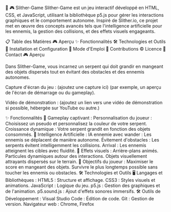 🐍 🎮 Slither-Game
Slither-Game est un jeu interactif développé en HTML, CSS, et JavaScript, utilisant la bibliothèque p5.js pour gérer les interactions graphiques et le comportement autonome. Inspiré de Slither.io, ce projet met en œuvre des concepts avancés tels que l'intelligence artificielle pour les ennemis, la gestion des collisions, et des effets visuels engageants.

📋 Table des Matières
🎮 Aperçu
✨ Fonctionnalités
🛠 Technologies et Outils
🚀 Installation et Configuration
📖 Mode d'Emploi
🤝 Contributions
© Licence
📧 Contact
🎮 Aperçu

Dans Slither-Game, vous incarnez un serpent qui doit grandir en mangeant des objets dispersés tout en évitant des obstacles et des ennemis autonomes.

Capture d'écran du jeu : (ajoutez une capture ici)
(par exemple, un aperçu de l'écran de démarrage ou du gameplay).

Vidéo de démonstration : (ajoutez un lien vers une vidéo de démonstration si possible, hébergée sur YouTube ou autre.)

✨ Fonctionnalités
🐍 Gameplay captivant :
Personnalisation du joueur : Choisissez un pseudo et personnalisez la couleur de votre serpent.
Croissance dynamique : Votre serpent grandit en fonction des objets consommés.
🤖 Intelligence Artificielle :
IA ennemie avec wander : Les ennemis se déplacent de manière autonome.
Évitement d'obstacles : Les serpents évitent intelligemment les collisions.
Arrival : Les ennemis atteignent les cibles avec fluidité.
🌟 Effets visuels :
Arrière-plans animés.
Particules dynamiques autour des interactions.
Objets visuellement attrayants dispersés sur le terrain.
🚩 Objectifs du joueur :
Maximiser le score en mangeant des objets.
Survivre le plus longtemps possible sans toucher les ennemis ou obstacles.
🛠 Technologies et Outils
🖥 Langages et Bibliothèques :
HTML5 : Structure et affichage.
CSS3 : Styles visuels et animations.
JavaScript : Logique du jeu.
p5.js : Gestion des graphiques et de l'animation.
p5.sound.js : Ajout d'effets sonores immersifs.
🛠 Outils de Développement :
Visual Studio Code : Édition de code.
Git : Gestion de version.
Navigateur web : Chrome, Firefox
